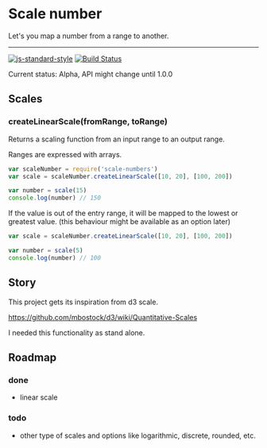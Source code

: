 Scale number
==============

Let's you map a number from a range to another.

---------------------------
[![js-standard-style](https://img.shields.io/badge/code%20style-standard-brightgreen.svg?style=flat)](https://github.com/feross/standard)
[![Build Status](https://travis-ci.org/AoDev/scale-numbers.svg)](https://travis-ci.org/AoDev/scale-numbers)

Current status: Alpha, API might change until 1.0.0

Scales
-------

### createLinearScale(fromRange, toRange)

Returns a scaling function from an input range to an output range.

Ranges are expressed with arrays.


```js
var scaleNumber = require('scale-numbers')
var scale = scaleNumber.createLinearScale([10, 20], [100, 200])

var number = scale(15)
console.log(number) // 150
```

If the value is out of the entry range, it will be mapped to the lowest or
greatest value. (this behaviour might be available as an option later)

```js
var scale = scaleNumber.createLinearScale([10, 20], [100, 200])

var number = scale(5)
console.log(number) // 100
```

Story
------
This project gets its inspiration from d3 scale.

https://github.com/mbostock/d3/wiki/Quantitative-Scales

I needed this functionality as stand alone.


Roadmap
-------

### done

* linear scale

### todo

* other type of scales and options like logarithmic, discrete, rounded, etc.
